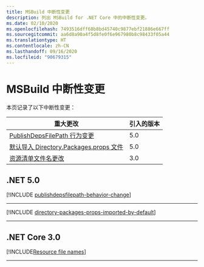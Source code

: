 ```yaml
---
title: MSBuild 中断性变更
description: 列出 MSBuild for .NET Core 中的中断性变更。
ms.date: 02/10/2020
ms.openlocfilehash: 7493516dff68b8bd45740c9877ebf21886e667ff
ms.sourcegitcommit: aa6d8a90a4f5d8fe0f6e967980b8c98433f05a44
ms.translationtype: HT
ms.contentlocale: zh-CN
ms.lasthandoff: 09/16/2020
ms.locfileid: "90679315"
---
```

# <a name="msbuild-breaking-changes"></a>MSBuild 中断性变更

本页记录了以下中断性变更：

| 重大更改 | 引入的版本 |
| - | - |
| [PublishDepsFilePath 行为变更](#publishdepsfilepath-behavior-change) | 5.0 |
| [默认导入 Directory.Packages.props 文件](#directorypackagesprops-files-is-imported-by-default) | 5.0 |
| [资源清单文件名更改](#resource-manifest-file-name-change) | 3.0 |

## <a name="net-50"></a>.NET 5.0

[!INCLUDE [publishdepsfilepath-behavior-change](../../../includes/core-changes/msbuild/5.0/publishdepsfilepath-behavior-change.md)]

***

[!INCLUDE [directory-packages-props-imported-by-default](../../../includes/core-changes/msbuild/5.0/directory-packages-props-imported-by-default.md)]

***

## <a name="net-core-30"></a>.NET Core 3.0

[!INCLUDE[Resource file names](~/includes/core-changes/msbuild/3.0/resource-manifest-name.md)]

***
